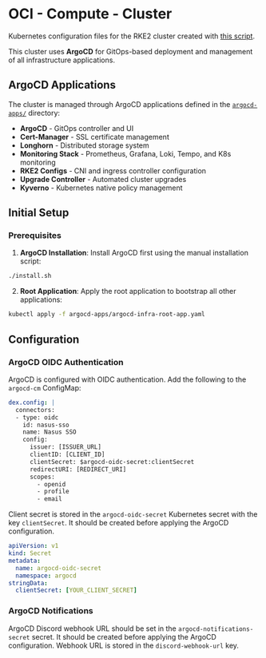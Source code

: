# OCI - Compute - Cluster

Kubernetes configuration files for the RKE2 cluster created with [this script](../../../../ansible/oci/compute/cluster/).

This cluster uses **ArgoCD** for GitOps-based deployment and management of all infrastructure applications.

## ArgoCD Applications

The cluster is managed through ArgoCD applications defined in the [`argocd-apps/`](argocd-apps/) directory:

- **ArgoCD** - GitOps controller and UI
- **Cert-Manager** - SSL certificate management
- **Longhorn** - Distributed storage system
- **Monitoring Stack** - Prometheus, Grafana, Loki, Tempo, and K8s monitoring
- **RKE2 Configs** - CNI and ingress controller configuration
- **Upgrade Controller** - Automated cluster upgrades
- **Kyverno** - Kubernetes native policy management

## Initial Setup

### Prerequisites

1. **ArgoCD Installation**: Install ArgoCD first using the manual installation script:

```bash
./install.sh
```

2. **Root Application**: Apply the root application to bootstrap all other applications:

```bash
kubectl apply -f argocd-apps/argocd-infra-root-app.yaml
```

## Configuration

### ArgoCD OIDC Authentication

ArgoCD is configured with OIDC authentication. Add the following to the `argocd-cm` ConfigMap:

```yaml
dex.config: |
  connectors:
  - type: oidc
    id: nasus-sso
    name: Nasus SSO
    config:
      issuer: [ISSUER_URL]
      clientID: [CLIENT_ID]
      clientSecret: $argocd-oidc-secret:clientSecret
      redirectURI: [REDIRECT_URI]
      scopes:
        - openid
        - profile
        - email
```

Client secret is stored in the `argocd-oidc-secret` Kubernetes secret with the key `clientSecret`. It should be created before applying the ArgoCD configuration.

```yaml
apiVersion: v1
kind: Secret
metadata:
  name: argocd-oidc-secret
  namespace: argocd
stringData:
  clientSecret: [YOUR_CLIENT_SECRET]
```

### ArgoCD Notifications

ArgoCD Discord webhook URL should be set in the `argocd-notifications-secret` secret. It should be created before applying the ArgoCD configuration. Webhook URL is stored in the `discord-webhook-url` key.
